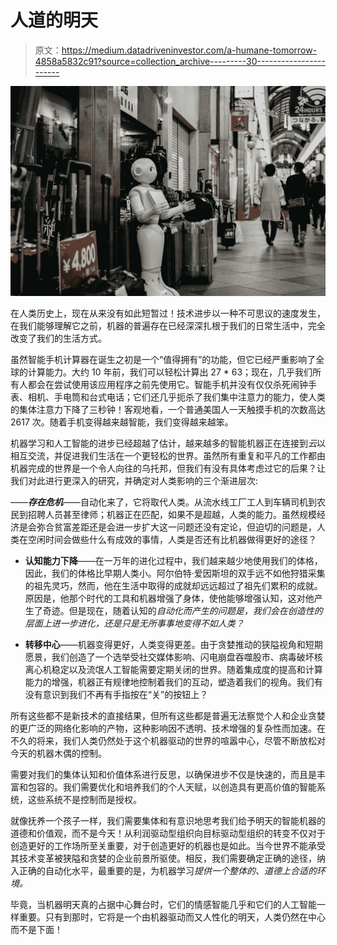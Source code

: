 # 人道的明天

> 原文：<https://medium.datadriveninvestor.com/a-humane-tomorrow-4858a5832c91?source=collection_archive---------30----------------------->

![](img/121fd793bb694596b4534ee7fe91f4fc.png)

在人类历史上，现在从来没有如此短暂过！技术进步以一种不可思议的速度发生，在我们能够理解它之前，机器的普遍存在已经深深扎根于我们的日常生活中，完全改变了我们的生活方式。

虽然智能手机计算器在诞生之初是一个“值得拥有”的功能，但它已经严重影响了全球的计算能力。大约 10 年前，我们可以轻松计算出 27 * 63；现在，几乎我们所有人都会在尝试使用该应用程序之前先使用它。智能手机并没有仅仅杀死闹钟手表、相机、手电筒和台式电话；它们还几乎扼杀了我们集中注意力的能力，使人类的集体注意力下降了三秒钟！客观地看，一个普通美国人一天触摸手机的次数高达 2617 次。随着手机变得越来越智能，我们变得越来越笨。

机器学习和人工智能的进步已经超越了估计，越来越多的智能机器正在连接到*云*以相互交流，并促进我们生活在一个更轻松的世界。虽然所有重复和平凡的工作都由机器完成的世界是一个令人向往的乌托邦，但我们有没有具体考虑过它的后果？让我们对此进行更深入的研究，并确定对人类影响的三个渐进层次:

——***存在危机***——自动化来了，它将取代人类。从流水线工厂工人到车辆司机到农民到招聘人员甚至律师；机器正在匹配，如果不是超越，人类的能力。虽然规模经济是会弥合贫富差距还是会进一步扩大这一问题还没有定论，但迫切的问题是，人类在空闲时间会做些什么有成效的事情，人类是否还有比机器做得更好的途径？

- **认知能力下降**——在一万年的进化过程中，我们越来越少地使用我们的体格，因此，我们的体格比早期人类小。阿尔伯特·爱因斯坦的双手远不如他狩猎采集的祖先灵巧，然而，他在生活中取得的成就却远远超过了祖先们累积的成就。原因是，他那个时代的工具和机器增强了身体，使他能够增强认知，这对他产生了奇迹。但是现在，随着认知的*自动化而产生的问题是，我们会在创造性的层面上进一步进化，还是只是无所事事地变得不如人类？*

- **转移中心**——机器变得更好，人类变得更差。由于贪婪推动的狭隘视角和短期愿景，我们创造了一个选举受社交媒体影响、闪电崩盘吞噬股市、病毒破坏核离心机稳定以及流氓人工智能需要定期关闭的世界。随着集成度的提高和计算能力的增强，机器正有规律地控制着我们的互动，塑造着我们的视角。我们有没有意识到我们不再有手指按在“关”的按钮上？

所有这些都不是新技术的直接结果，但所有这些都是普遍无法察觉个人和企业贪婪的更广泛的网络化影响的产物，这种影响因不透明、技术增强的复杂性而加速。在不久的将来，我们人类仍然处于这个机器驱动的世界的喧嚣中心，尽管不断放松对今天的机器木偶的控制。

需要对我们的集体认知和价值体系进行反思，以确保进步不仅是快速的，而且是丰富和包容的。我们需要优化和培养我们的个人天赋，以创造具有更高价值的智能系统，这些系统不是控制而是授权。

就像抚养一个孩子一样，我们需要集体和有意识地思考我们给予明天的智能机器的道德和价值观，而不是今天！从利润驱动型组织向目标驱动型组织的转变不仅对于创造更好的工作场所至关重要，对于创造更好的机器也是如此。当今世界不能承受其技术变革被狭隘和贪婪的企业前景所驱使。相反，我们需要确定正确的途径，纳入正确的自动化水平，最重要的是，为机器学习*提供一个整体的、道德上合适的环境。*

毕竟，当机器明天真的占据中心舞台时，它们的情感智能几乎和它们的人工智能一样重要。只有到那时，它将是一个由机器驱动而又人性化的明天，人类仍然在中心而不是下面！